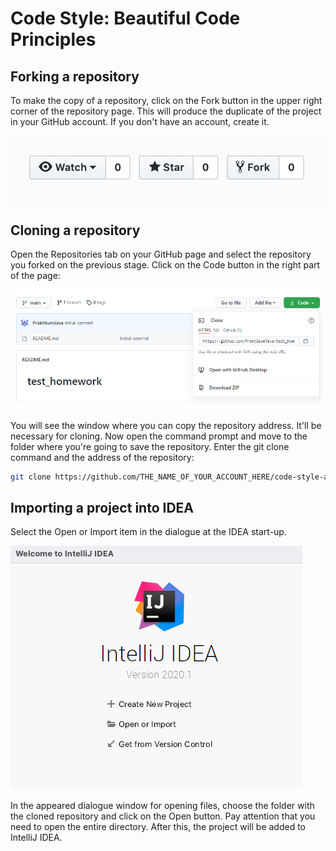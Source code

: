 # Code Style: Beautiful Code Principles

## Forking a repository

To make the copy of a repository, click on the Fork button in the upper right corner of the repository page. This will produce the duplicate of the project in your GitHub account. If you don't have an account, create it.

![fork button](https://raw.githubusercontent.com/PraktikumJava/public-resources/master/fork.png)

## Cloning a repository

Open the Repositories tab on your GitHub page and select the repository you forked on the previous stage. Click on the Code button in the right part of the page:

![fork button](https://raw.githubusercontent.com/PraktikumJava/public-resources/master/clone.png)


You will see the window where you can copy the repository address. It'll be necessary for cloning. Now open the command prompt and move to the folder where you're going to save the repository. Enter the git clone command and the address of the repository:

```bash
git clone https://github.com/THE_NAME_OF_YOUR_ACCOUNT_HERE/code-style-and-effective-work-in-ide-code-style.git
```

## Importing a project into IDEA

Select the Open or Import item in the dialogue at the IDEA start-up.

![fork button](https://raw.githubusercontent.com/PraktikumJava/public-resources/master/import.png)

In the appeared dialogue window for opening files, choose the folder with the cloned repository and click on the Open button. Pay attention that you need to open the entire directory. After this, the project will be added to IntelliJ IDEA.
